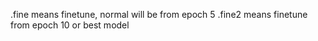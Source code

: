 .fine means finetune, normal will be from epoch 5
.fine2 means finetune from epoch 10  or best model 
